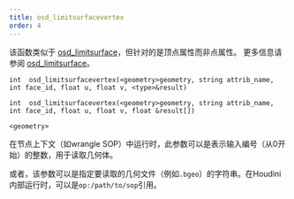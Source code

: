 ```yaml
---
title: osd_limitsurfacevertex
order: 4
---
```


该函数类似于 [osd_limitsurface](osd_limitsurface.html "使用Open Subdiv在细分极限曲面上评估点属性。")，但针对的是顶点属性而非点属性。
更多信息请参阅 [osd_limitsurface](osd_limitsurface.html "使用Open Subdiv在细分极限曲面上评估点属性。")。

`int  osd_limitsurfacevertex(<geometry>geometry, string attrib_name, int face_id, float u, float v, <type>&result)`

`int  osd_limitsurfacevertex(<geometry>geometry, string attrib_name, int face_id, float u, float v, float &result[])`

`<geometry>`

在节点上下文（如wrangle SOP）中运行时，此参数可以是表示输入编号（从0开始）的整数，用于读取几何体。

或者，该参数可以是指定要读取的几何文件（例如`.bgeo`）的字符串。在Houdini内部运行时，可以是`op:/path/to/sop`引用。
